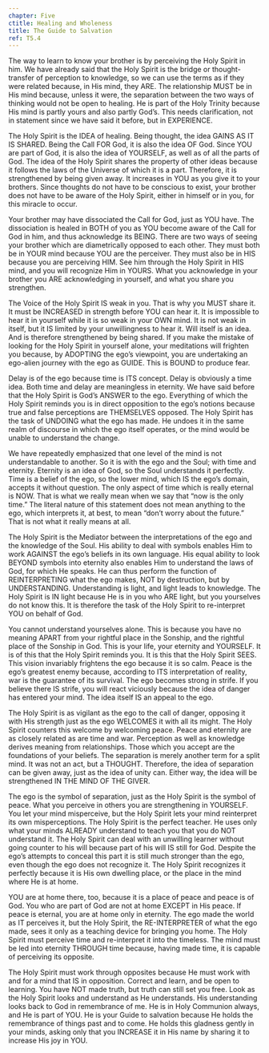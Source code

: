 ```yaml
---
chapter: Five
ctitle: Healing and Wholeness
title: The Guide to Salvation
ref: T5.4
---
```


The way to learn to know your brother is by perceiving the Holy Spirit
in him. We have already said that the Holy Spirit is the bridge or
thought-transfer of perception to knowledge, so we can use the terms as
if they were related because, in His mind, they ARE. The relationship
MUST be in His mind because, unless it were, the separation between the
two ways of thinking would not be open to healing. He is part of the
Holy Trinity because His mind is partly yours and also partly God’s. This
needs clarification, not in statement since we have said it before, but
in EXPERIENCE.

The Holy Spirit is the IDEA of healing. Being thought, the idea GAINS AS
IT IS SHARED. Being the Call FOR God, it is also the idea OF God. Since
YOU are part of God, it is also the idea of YOURSELF, as well as of all
the parts of God. The idea of the Holy Spirit shares the property of
other ideas because it follows the laws of the Universe of which it is a
part. Therefore, it is strengthened by
being given away. It increases in YOU as you give it to your brothers.
Since thoughts do not have to be conscious to exist, your brother does
not have to be aware of the Holy Spirit, either in himself or in you,
for this miracle to occur.

Your brother may have dissociated the Call for God, just as YOU have.
The dissociation is healed in BOTH of you as YOU become aware of the
Call for God in him, and thus acknowledge its BEING. There are two ways
of seeing your brother which are diametrically opposed to each other.
They must both be in YOUR mind because YOU are the perceiver. They must
also be in HIS because you are perceiving HIM. See him through the Holy
Spirit in HIS mind, and you will recognize Him in YOURS. What you
acknowledge in your brother you ARE acknowledging in yourself, and what
you share you strengthen.

The Voice of the Holy Spirit IS weak in you. That is why you MUST share
it. It must be INCREASED in strength before YOU can hear it. It is
impossible to hear it in yourself while it is so weak in your OWN mind.
It is not weak in itself, but it IS limited by your unwillingness to
hear it. Will itself is an idea. And is therefore strengthened by being
shared. If you make the mistake of looking for the Holy Spirit in
yourself alone, your meditations will frighten you because, by ADOPTING
the ego’s viewpoint, you are undertaking an ego-alien journey with the
ego as GUIDE. This is BOUND to produce fear.

Delay is of the ego because time is ITS concept. Delay is obviously a
time idea. Both time and delay are meaningless in eternity. We have said
before that the Holy Spirit is God’s ANSWER to the ego. Everything of
which the Holy Spirit reminds you is in direct opposition to the ego’s
notions because true and false perceptions are THEMSELVES opposed. The
Holy Spirit has the task of UNDOING what the ego has made. He undoes it
in the same realm of discourse in which the ego itself operates, or the
mind would be unable to understand the change.

We have repeatedly emphasized that one level of the mind is not
understandable to another. So it is with the ego and the Soul; with time
and eternity. Eternity is an idea of God, so the Soul understands it
perfectly. Time is a belief of the ego, so the lower mind, which IS
the ego’s domain, accepts it without question. The only aspect of time
which is really eternal is NOW. That is what we really mean when we say
that “now is the only time.” The literal nature of this statement does
not mean anything to the ego, which interprets it, at best, to mean
“don’t worry about the future.” That is not what it really means at all.

The Holy Spirit is the Mediator between the interpretations of the ego
and the knowledge of the Soul. His ability to deal with symbols enables
Him to work AGAINST the ego’s beliefs in its own language. His equal
ability to look BEYOND symbols into eternity also enables Him to
understand the laws of God, for which He speaks. He can thus perform the
function of REINTERPRETING what the ego makes, NOT by destruction, but
by UNDERSTANDING. Understanding is light, and light leads to
knowledge. The Holy Spirit is IN light because He is in you who ARE
light, but you yourselves do not know this. It is therefore the task of
the Holy Spirit to re-interpret YOU on behalf of God.

You cannot understand yourselves alone. This is because you have no
meaning APART from your rightful place in the Sonship, and the rightful
place of the Sonship in God. This is your life, your eternity and
YOURSELF. It is of this that the Holy Spirit reminds you. It is this
that the Holy Spirit SEES. This vision invariably frightens the ego
because it is so calm. Peace is the ego’s greatest enemy because,
according to ITS interpretation of reality, war is the guarantee of its
survival. The ego becomes strong in strife. If you believe there IS
strife, you will react viciously because the idea of danger has entered
your mind. The idea itself IS an appeal to the ego.

The Holy Spirit is as vigilant as the ego to the call of danger,
opposing it with His strength just as the ego WELCOMES it with all its
might. The Holy Spirit counters this welcome by welcoming peace. Peace
and eternity are as closely related as are time and war. Perception as
well as knowledge derives meaning from relationships. Those which you
accept are the foundations of your beliefs. The separation is merely
another term for a split mind. It was not an act, but a THOUGHT.
Therefore, the idea of separation can be given away, just as the idea of
unity can. Either way, the idea will be strengthened IN THE MIND OF THE
GIVER.

The ego is the symbol of separation, just as the Holy Spirit is the
symbol of peace. What you perceive in others you are strengthening in
YOURSELF. You let your mind misperceive, but the Holy Spirit lets your
mind reinterpret its own misperceptions. The Holy Spirit is the perfect
teacher. He uses only what your minds ALREADY understand to teach you
that you do NOT understand it. The Holy Spirit can deal with an
unwilling learner without going counter to his will because part of his
will IS still for God. Despite the ego’s attempts to conceal this part
it is still much stronger than the ego, even though the ego does not
recognize it. The Holy Spirit recognizes it perfectly because it is His
own dwelling place, or the place in the mind where He is at home.

YOU are at home there, too, because it is a place of peace and peace is
of God. You who are part of God are not at home EXCEPT in His peace. If
peace is eternal, you are at home only in eternity. The ego made the
world as IT perceives it, but the Holy Spirit, the RE-INTERPRETER of
what the ego made, sees it only as a teaching device for bringing you
home. The Holy Spirit must perceive time and re-interpret it into the
timeless. The mind must be led into eternity THROUGH time because,
having made time, it is capable of perceiving its opposite.

The Holy Spirit must work through opposites because He must work with
and for a mind that IS in opposition. Correct and learn, and be open to
learning. You have NOT made truth, but truth can still set you free.
Look as the Holy Spirit looks and understand as He understands. His
understanding looks back to God in remembrance of me. He is in Holy
Communion always, and He is part of YOU. He is your Guide to salvation
because He holds the remembrance of things past and to come. He holds
this gladness gently in your minds, asking only that you INCREASE it in
His name by sharing it to increase His joy in YOU.


